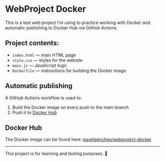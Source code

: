 # WebProject Docker

This is a test web project I'm using to practice working with Docker and automatic publishing to Docker Hub via GitHub Actions.

## Project contents:
- `index.html` — main HTML page
- `style.css` — styles for the website
- `main.js` — JavaScript logic
- `Dockerfile` — instructions for building the Docker image

## Automatic publishing
A GitHub Actions workflow is used to:
1. Build the Docker image on every push to the main branch
2. Push it to [Docker Hub](https://hub.docker.com/r/pavelgenchev/webproject-docker)

## Docker Hub
The Docker image can be found here:
[pavelgenchev/webproject-docker](https://hub.docker.com/r/pavelgenchev/webproject-docker)

---

This project is for learning and testing purposes. 🙌
